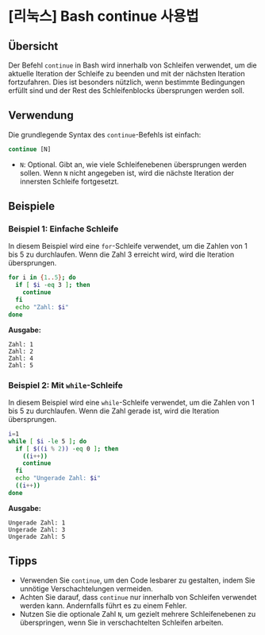 # [리눅스] Bash continue 사용법

## Übersicht
Der Befehl `continue` in Bash wird innerhalb von Schleifen verwendet, um die aktuelle Iteration der Schleife zu beenden und mit der nächsten Iteration fortzufahren. Dies ist besonders nützlich, wenn bestimmte Bedingungen erfüllt sind und der Rest des Schleifenblocks übersprungen werden soll.

## Verwendung
Die grundlegende Syntax des `continue`-Befehls ist einfach:

```bash
continue [N]
```

- `N`: Optional. Gibt an, wie viele Schleifenebenen übersprungen werden sollen. Wenn `N` nicht angegeben ist, wird die nächste Iteration der innersten Schleife fortgesetzt.

## Beispiele

### Beispiel 1: Einfache Schleife
In diesem Beispiel wird eine `for`-Schleife verwendet, um die Zahlen von 1 bis 5 zu durchlaufen. Wenn die Zahl 3 erreicht wird, wird die Iteration übersprungen.

```bash
for i in {1..5}; do
  if [ $i -eq 3 ]; then
    continue
  fi
  echo "Zahl: $i"
done
```
**Ausgabe:**
```
Zahl: 1
Zahl: 2
Zahl: 4
Zahl: 5
```

### Beispiel 2: Mit `while`-Schleife
In diesem Beispiel wird eine `while`-Schleife verwendet, um die Zahlen von 1 bis 5 zu durchlaufen. Wenn die Zahl gerade ist, wird die Iteration übersprungen.

```bash
i=1
while [ $i -le 5 ]; do
  if [ $((i % 2)) -eq 0 ]; then
    ((i++))
    continue
  fi
  echo "Ungerade Zahl: $i"
  ((i++))
done
```
**Ausgabe:**
```
Ungerade Zahl: 1
Ungerade Zahl: 3
Ungerade Zahl: 5
```

## Tipps
- Verwenden Sie `continue`, um den Code lesbarer zu gestalten, indem Sie unnötige Verschachtelungen vermeiden.
- Achten Sie darauf, dass `continue` nur innerhalb von Schleifen verwendet werden kann. Andernfalls führt es zu einem Fehler.
- Nutzen Sie die optionale Zahl `N`, um gezielt mehrere Schleifenebenen zu überspringen, wenn Sie in verschachtelten Schleifen arbeiten.